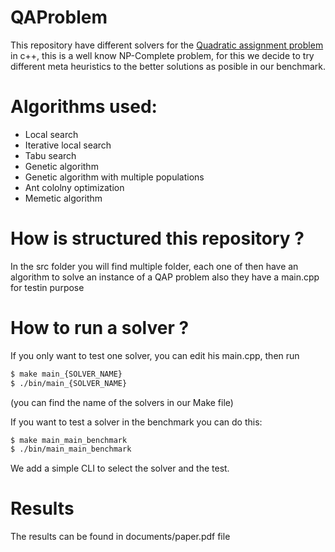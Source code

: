 # QAProblem
This repository have different solvers for the [Quadratic assignment problem](https://en.wikipedia.org/wiki/Quadratic_assignment_problem) in c++, this is a well know NP-Complete problem, for this we decide to try different meta heuristics to the better solutions as posible in our benchmark. 

# Algorithms used:
* Local search
* Iterative local search
* Tabu search
* Genetic algorithm
* Genetic algorithm with multiple populations
* Ant cololny optimization
* Memetic algorithm

# How is structured this repository ?

In the src folder you will find multiple folder, each one of then have an algorithm to solve an instance of a QAP problem also they have a main.cpp for testin purpose

# How to run a solver ?

If you only want to test one solver, you can edit his main.cpp, then run

```sh
$ make main_{SOLVER_NAME}
$ ./bin/main_{SOLVER_NAME}
```

(you can find the name of the solvers in our Make file)

If you want to test a solver in the benchmark you can do this:

```sh
$ make main_main_benchmark
$ ./bin/main_main_benchmark
```

We add a simple CLI to select the solver and the test.

# Results 

The results can be found in documents/paper.pdf file
